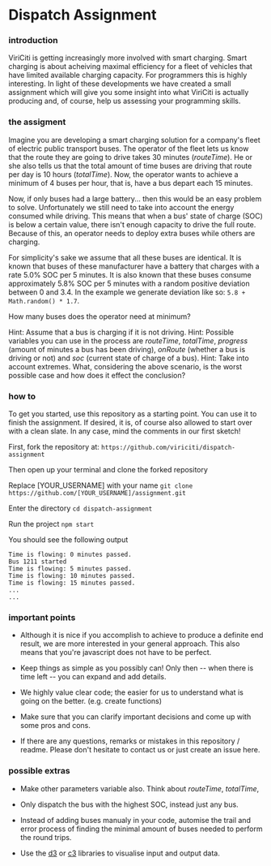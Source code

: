 # Dispatch Assignment

### introduction
ViriCiti is getting increasingly more involved with smart charging. Smart charging is about acheiving maximal efficiency for  a fleet of vehicles that have limited available charging capacity. For programmers this is highly interesting. In light of these developments we have created a small assignment which will give you some insight into what ViriCiti is actually producing and, of course, help us assessing your programming skills.

### the assigment
Imagine you are developing a smart charging solution for a company's fleet of electric public transport buses. The operator of the fleet lets us know that the route they are going to drive takes 30 minutes (*routeTime*). He or she also tells us that the total amount of time buses are driving that route per day is 10 hours (*totalTime*). Now, the operator wants to achieve a minimum of 4 buses per hour, that is, have a bus depart each 15 minutes.

Now, if only buses had a large battery... then this would be an easy problem to solve. Unfortunately we still need to take into account the energy consumed while driving. This means that when a bus' state of charge (SOC) is below a certain value, there isn't enough capacity to drive the full route. Because of this, an operator needs to deploy extra buses while others are charging.

For simplicity's sake we assume that all these buses are identical. It is known that buses of these manufacturer have a battery that charges with a rate 5.0% SOC per 5 minutes. It is also known that these buses consume approximately 5.8% SOC per 5 minutes with a random positive deviation between 0 and 3.4. In the example we generate deviation like so: ```5.8 + Math.random() * 1.7```.

How many buses does the operator need at minimum?

Hint: Assume that a bus is charging if it is not driving.
Hint: Possible variables you can use in the process are *routeTime*, *totalTime*, *progress* (amount of minutes a bus has been driving),  *onRoute* (whether a bus is driving or not) and *soc* (current state of charge of a bus).
Hint: Take into account extremes. What, considering the above scenario, is the worst possible case and how does it effect the conclusion?


### how to
To get you started, use this repository as a starting point. You can use it to finish the assignment. If desired, it is, of course also allowed to start over with a clean slate. In any case, mind the comments in our first sketch!

First, fork the repository at:
```https://github.com/viriciti/dispatch-assignment```

Then open up your terminal and clone the forked repository

Replace [YOUR_USERNAME] with your name
```git clone https://github.com/[YOUR_USERNAME]/assignment.git```

Enter the directory
```cd dispatch-assignment```

Run the project
```npm start```

You should see the following output
```
Time is flowing: 0 minutes passed.
Bus 1211 started
Time is flowing: 5 minutes passed.
Time is flowing: 10 minutes passed.
Time is flowing: 15 minutes passed.
...
...
```


### important points
- Although it is nice if you accomplish to achieve to produce a definite end result, we are more interested in your general approach. This also means that you're javascript does not have to be perfect.

- Keep things as simple as you possibly can! Only then -- when there is time left -- you can expand and add details.

- We highly value clear code; the easier for us to understand what is going on the better. (e.g. create functions)

- Make sure that you can clarify important decisions and come up with some pros and cons.

- If there are any questions, remarks or mistakes in this repository / readme. Please don't hesitate to contact us or just create an issue here.

### possible extras
- Make other parameters variable also. Think about *routeTime*, *totalTime*,

- Only dispatch the bus with the highest SOC, instead just any bus.

- Instead of adding buses manualy in your code, automise the trail and error process of finding the minimal amount of buses needed to perform the round trips.

- Use the [d3](https://d3js.org/) or [c3](http://c3js.org/) libraries to visualise input and output data.

